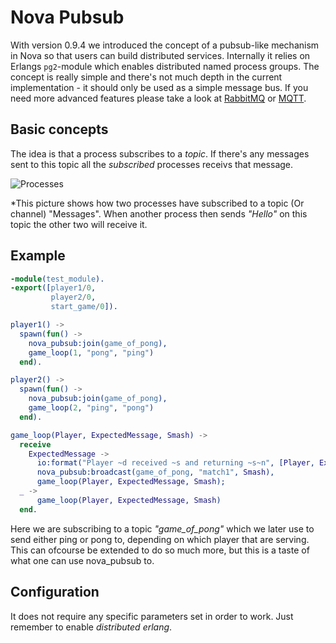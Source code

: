 # Nova Pubsub

With version 0.9.4 we introduced the concept of a pubsub-like mechanism in Nova so that users can build distributed services. Internally it relies on Erlangs `pg2`-module which enables distributed named process groups. The concept is really simple and there's not much depth in the current implementation - it should only be used as a simple message bus. If you need more advanced features please take a look at [RabbitMQ](https://www.rabbitmq.com/) or [MQTT](https://mqtt.org).

## Basic concepts

The idea is that a process subscribes to a *topic*. If there's any messages sent to this topic all the *subscribed* processes receivs that message.

![Processes](images/pubsub.png)

*This picture shows how two processes have subscribed to a topic (Or channel) "Messages". When another process then sends *"Hello"* on this topic the other two will receive it.

## Example
```erlang
-module(test_module).
-export([player1/0,
         player2/0,
         start_game/0]).

player1() ->
  spawn(fun() ->
    nova_pubsub:join(game_of_pong),
    game_loop(1, "pong", "ping")
  end).

player2() ->
  spawn(fun() ->
    nova_pubsub:join(game_of_pong),
    game_loop(2, "ping", "pong")
  end).

game_loop(Player, ExpectedMessage, Smash) ->
  receive
    ExpectedMessage ->
      io:format("Player ~d received ~s and returning ~s~n", [Player, ExpectedMessage, Smash]),
      nova_pubsub:broadcast(game_of_pong, "match1", Smash),
      game_loop(Player, ExpectedMessage, Smash);
  _ ->
      game_loop(Player, ExpectedMessage, Smash)
  end.
```
Here we are subscribing to a topic *"game_of_pong"* which we later use to send either ping or pong to, depending on which player that are serving.
This can ofcourse be extended to do so much more, but this is a taste of what one can use nova_pubsub to.


## Configuration

It does not require any specific parameters set in order to work. Just remember to enable *distributed erlang*.
